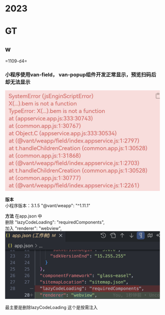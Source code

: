 # 2023

# GT

## w

=1109-d4=

### 小程序使用van-field， van-popup组件开发正常显示，预览扫码后却无法显示
![Alt text](image.png)

**版本**  
小程序版本：3.1.5
"@vant/weapp": "^1.11.1"

**方法**
在app.json 中  
删除 "lazyCodeLoading": "requiredComponents",  
加入 "renderer": "webview",  
![Alt text](image-1.png)

最主要是删除lazyCodeLoading 
这个是按需注入